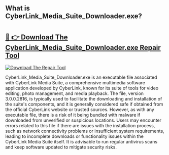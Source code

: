 ## What is CyberLink_Media_Suite_Downloader.exe? 

# <h2><a href="https://exedetect.com/download.php?CyberLink_Media_Suite_Downloader.exe">🔗 👉 Download The CyberLink_Media_Suite_Downloader.exe Repair Tool</a></h2>

[![Download The Repair Tool](https://exedetect.com/download-button.jpg)](https://exedetect.com/download.php?CyberLink_Media_Suite_Downloader.exe)

CyberLink_Media_Suite_Downloader.exe is an executable file associated with CyberLink Media Suite, a comprehensive multimedia software application developed by CyberLink, known for its suite of tools for video editing, photo management, and media playback. The file, version 3.0.0.2816, is typically used to facilitate the downloading and installation of the suite's components, and it is generally considered safe if obtained from the official CyberLink website or trusted sources. However, as with any executable file, there is a risk of it being bundled with malware if downloaded from unverified or suspicious locations. Users may encounter errors related to this file if there are issues with the installation process, such as network connectivity problems or insufficient system requirements, leading to incomplete downloads or functionality issues within the CyberLink Media Suite itself. It is advisable to run regular antivirus scans and keep software updated to mitigate security risks.